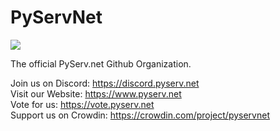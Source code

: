 # PyServNet
<a title="Crowdin" target="_blank" href="https://crowdin.com/project/pyservnet"><img src="https://badges.crowdin.net/pyservnet/localized.svg"></a>

The official PyServ.net Github Organization.

Join us on Discord: https://discord.pyserv.net
<br/>Visit our Website: https://www.pyserv.net
<br/>Vote for us: https://vote.pyserv.net
<br/>Support us on Crowdin: https://crowdin.com/project/pyservnet

